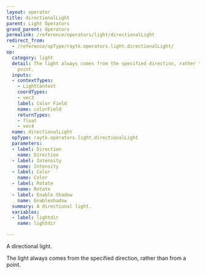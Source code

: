 ```yaml
---
layout: operator
title: directionalLight
parent: Light Operators
grand_parent: Operators
permalink: /reference/operators/light/directionalLight
redirect_from:
  - /reference/opType/raytk.operators.light.directionalLight/
op:
  category: light
  detail: The light always comes from the specified direction, rather than from a
    point.
  inputs:
  - contextTypes:
    - LightContext
    coordTypes:
    - vec3
    label: Color Field
    name: colorField
    returnTypes:
    - float
    - vec4
  name: directionalLight
  opType: raytk.operators.light.directionalLight
  parameters:
  - label: Direction
    name: Direction
  - label: Intensity
    name: Intensity
  - label: Color
    name: Color
  - label: Rotate
    name: Rotate
  - label: Enable Shadow
    name: Enableshadow
  summary: A directional light.
  variables:
  - label: lightdir
    name: lightdir

---
```



A directional light.

The light always comes from the specified direction, rather than from a point.
